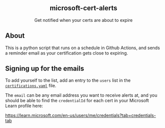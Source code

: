 <h2 align="center">microsoft-cert-alerts</h2>
<p align="center">Get notified when your certs are about to expire</p>

## About

This is a python script that runs on a schedule in Github Actions, and sends a reminder email as your certification gets close to expiring.

## Signing up for the emails

To add yourself to the list, add an entry to the `users` list in the [`certifications.yaml`](certifications.yaml) file.

The `email` can be any email address you want to receive alerts at, and you should be able to find the `credentialId` for each cert in your Microsoft Learn profile here:

https://learn.microsoft.com/en-us/users/me/credentials?tab=credentials-tab
